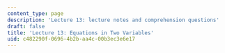 ```yaml
---
content_type: page
description: 'Lecture 13: lecture notes and comprehension questions'
draft: false
title: 'Lecture 13: Equations in Two Variables'
uid: c482290f-0696-4b2b-aa4c-00b3ec3e6e17
---
```

